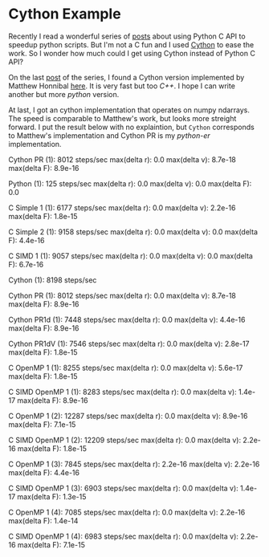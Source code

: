 Cython Example
==============

Recently I read a wonderful series of [posts](https://www.crumpington.com/blog/2014/10-19-high-performance-python-extensions-part-1.html) about using Python C API to speedup python scripts. But I'm not a C fun and I used [Cython]() to ease the work. So I wonder how much could I get using Cython instead of Python C API?

On the last [post](https://www.crumpington.com/blog/2014/10-24-high-performance-python-extensions-part-3.html) of the series, I found a Cython version implemented by Matthew Honnibal [here](http://honnibal.wordpress.com/2014/10/21/writing-c-in-cython/). It is very fast but too *C++*. I hope I can write another but more *python* version.

At last, I got an cython implementation that operates on numpy ndarrays. The speed is comparable to Matthew's work, but looks more streight forward. I put the result below with no explaintion, but `Cython` corresponds to Matthew's implementation and Cython PR is my *python-er* implementation.


Cython PR (1): 8012 steps/sec
    max(delta r): 0.0
    max(delta v): 8.7e-18
    max(delta F): 8.9e-16

Python (1): 125 steps/sec
    max(delta r): 0.0
    max(delta v): 0.0
    max(delta F): 0.0


C Simple 1 (1): 6177 steps/sec
    max(delta r): 0.0
    max(delta v): 2.2e-16
    max(delta F): 1.8e-15


C Simple 2 (1): 9158 steps/sec
    max(delta r): 0.0
    max(delta v): 0.0
    max(delta F): 4.4e-16


C SIMD 1 (1): 9057 steps/sec
    max(delta r): 0.0
    max(delta v): 0.0
    max(delta F): 6.7e-16


Cython (1): 8198 steps/sec


Cython PR (1): 8012 steps/sec
    max(delta r): 0.0
    max(delta v): 8.7e-18
    max(delta F): 8.9e-16


Cython PR1d (1): 7448 steps/sec
    max(delta r): 0.0
    max(delta v): 4.4e-16
    max(delta F): 8.9e-16


Cython PR1dV (1): 7546 steps/sec
    max(delta r): 0.0
    max(delta v): 2.8e-17
    max(delta F): 1.8e-15


C OpenMP 1 (1): 8255 steps/sec
    max(delta r): 0.0
    max(delta v): 5.6e-17
    max(delta F): 1.8e-15


C SIMD OpenMP 1 (1): 8283 steps/sec
    max(delta r): 0.0
    max(delta v): 1.4e-17
    max(delta F): 8.9e-16


C OpenMP 1 (2): 12287 steps/sec
    max(delta r): 0.0
    max(delta v): 8.9e-16
    max(delta F): 7.1e-15


C SIMD OpenMP 1 (2): 12209 steps/sec
    max(delta r): 0.0
    max(delta v): 2.2e-16
    max(delta F): 1.8e-15


C OpenMP 1 (3): 7845 steps/sec
    max(delta r): 2.2e-16
    max(delta v): 2.2e-16
    max(delta F): 4.4e-16


C SIMD OpenMP 1 (3): 6903 steps/sec
    max(delta r): 0.0
    max(delta v): 1.4e-17
    max(delta F): 1.3e-15


C OpenMP 1 (4): 7085 steps/sec
    max(delta r): 0.0
    max(delta v): 2.2e-16
    max(delta F): 1.4e-14


C SIMD OpenMP 1 (4): 6983 steps/sec
    max(delta r): 0.0
    max(delta v): 2.2e-16
    max(delta F): 7.1e-15

